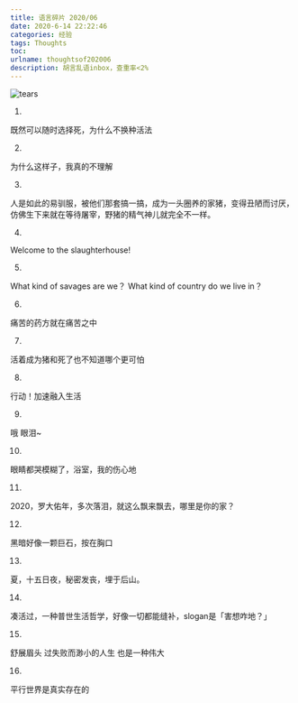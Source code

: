 ```yaml
---
title: 语言碎片 2020/06
date: 2020-6-14 22:22:46
categories: 经验
tags: Thoughts
toc: 
urlname: thoughtsof202006
description: 胡言乱语inbox，查重率<2%
---
```

![tears](https://i.loli.net/2020/07/19/BmZ6bakR5LsFWrA.png)

1.
既然可以随时选择死，为什么不换种活法

2.
为什么这样子，我真的不理解

3.
人是如此的易驯服，被他们那套搞一搞，成为一头圈养的家猪，变得丑陋而讨厌，仿佛生下来就在等待屠宰，野猪的精气神儿就完全不一样。

4.
Welcome to the slaughterhouse!

5.
What kind of savages are we？ What kind of country do we live in？

6.
痛苦的药方就在痛苦之中

7.
活着成为猪和死了也不知道哪个更可怕

8.
行动！加速融入生活

9.
哦 眼泪~

10.
眼睛都哭模糊了，浴室，我的伤心地

11.
2020，罗大佑年，多次落泪，就这么飘来飘去，哪里是你的家？

12.
黑暗好像一颗巨石，按在胸口

13.
夏，十五日夜，秘密发丧，埋于后山。

14.
凑活过，一种普世生活哲学，好像一切都能缝补，slogan是「害想咋地？」

15.
舒展眉头
过失败而渺小的人生
也是一种伟大

16.
平行世界是真实存在的